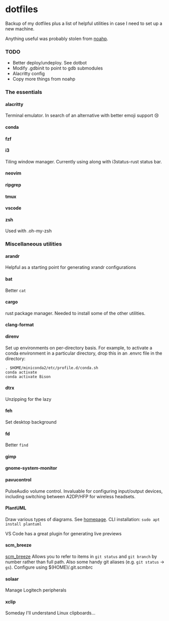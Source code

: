 # dotfiles

Backup of my dotfiles plus a list of helpful utilities in case I need to set up a new machine.

Anything useful was probably stolen from [noahp](https://github.com/noahp/dotfiles/).

### TODO

* Better deploy/undeploy. See dotbot
* Modify .gdbinit to point to gdb submodules
* Alacritty config
* Copy more things from noahp

### The essentials

#### alacritty

Terminal emulator. In search of an alternative with better emoji support 😢

#### conda

#### fzf

#### i3

Tiling window manager. Currently using along with i3status-rust status bar.

#### neovim

#### ripgrep

#### tmux

#### vscode

#### zsh

Used with .oh-my-zsh

### Miscellaneous utilities

#### arandr

Helpful as a starting point for generating xrandr configurations

#### bat

Better `cat`

#### cargo

rust package manager. Needed to install some of the other utilities.

#### clang-format

#### direnv

Set up environments on per-directory basis. For example, to activate a conda environment in a
particular directory, drop this in an .envrc file in the directory:
```
. $HOME/miniconda2/etc/profile.d/conda.sh
conda activate
conda activate Bison
```

#### dtrx

Unzipping for the lazy

#### feh

Set desktop background

#### fd

Better `find`

#### gimp

#### gnome-system-monitor

#### pavucontrol

PulseAudio volume control. Invaluable for configuring input/output devices, including switching
between A2DP/HFP for wireless headsets.

#### PlantUML

Draw various types of diagrams. See [homepage](https://plantuml.com/).
CLI installation: `sudo apt install plantuml`

VS Code has a great plugin for generating live previews

#### scm\_breeze

[scm\_breeze](https://github.com/scmbreeze/scm_breeze)
Allows you to refer to items in `git status` and `git branch` by number rather than full path.
Also some handy git aliases (e.g. `git status` -> `gs`).
Configure using $(HOME)/.git.scmbrc

#### solaar

Manage Logitech peripherals

#### xclip

Someday I'll understand Linux clipboards...
